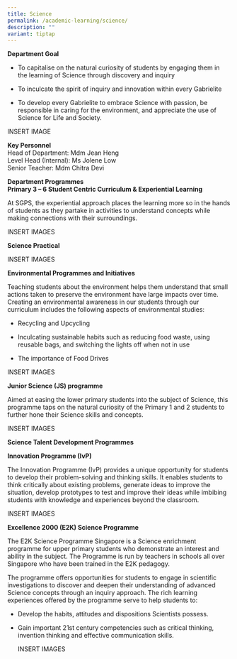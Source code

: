 ```yaml
---
title: Science
permalink: /academic-learning/science/
description: ""
variant: tiptap
---
```

<p><strong>Department Goal</strong>
</p>
<ul>
<li>
<p>To capitalise on the natural curiosity of students by engaging them in
the learning of Science through discovery and inquiry</p>
</li>
<li>
<p>To inculcate the spirit of inquiry and innovation within every Gabrielite</p>
</li>
<li>
<p>To develop every Gabrielite to embrace Science with passion, be responsible
in caring for the environment, and appreciate the use of Science for Life
and Society.</p>
</li>
</ul>
<p>INSERT IMAGE</p>
<p><strong>Key Personnel</strong>
<br>Head of Department: Mdm Jean Heng
<br>Level Head (Internal): Ms Jolene Low
<br>Senior Teacher: Mdm Chitra Devi</p>
<p><strong>Department Programmes</strong>
<br><strong>Primary 3 – 6 Student Centric Curriculum &amp; Experiential Learning</strong>
</p>
<p>At SGPS, the experiential approach places the learning more so in the
hands of students as they partake in activities to understand concepts
while making connections with their surroundings.</p>
<p>INSERT IMAGES</p>
<p><strong>Science Practical</strong>
</p>
<p>INSERT IMAGES</p>
<p></p>
<p><strong>Environmental Programmes and Initiatives</strong>
</p>
<p>Teaching students about the environment helps them understand that small
actions taken to preserve the environment have large impacts over time.
Creating an environmental awareness in our students through our curriculum
includes the following aspects of environmental studies:</p>
<ul>
<li>
<p>Recycling and Upcycling</p>
</li>
<li>
<p>Inculcating sustainable habits such as reducing food waste, using reusable
bags, and switching the lights off when not in use</p>
</li>
<li>
<p>The importance of Food Drives</p>
</li>
</ul>
<p>INSERT IMAGES</p>
<p></p>
<p><strong>Junior Science (JS) programme</strong>
</p>
<p>Aimed at easing the lower primary students into the subject of Science,
this programme taps on the natural curiosity of the Primary 1 and 2 students
to further hone their Science skills and concepts.</p>
<p>INSERT IMAGES</p>
<p><strong>Science Talent Development Programmes</strong>
</p>
<p><strong>Innovation Programme (IvP)</strong> 
</p>
<p>The Innovation Programme (IvP) provides a unique opportunity for students
to develop their problem-solving and thinking skills. It enables students
to think critically about existing problems, generate ideas to improve
the situation, develop prototypes to test and improve their ideas while
imbibing students with knowledge and experiences beyond the classroom.</p>
<p>INSERT IMAGES</p>
<p><strong>Excellence 2000 (E2K) Science Programme</strong>
</p>
<p>The E2K Science Programme Singapore is a Science enrichment programme
for upper primary students who demonstrate an interest and ability in the
subject. The Programme is run by teachers in schools all over Singapore
who have been trained in the E2K pedagogy.</p>
<p>The programme offers opportunities for students to engage in scientific
investigations to discover and deepen their understanding of advanced Science
concepts through an inquiry approach. The rich learning experiences offered
by the programme serve to help students to:</p>
<ul>
<li>
<p>Develop the habits, attitudes and dispositions Scientists possess.&nbsp;</p>
</li>
<li>
<p>Gain important 21st century competencies such as critical thinking, invention
thinking and effective communication skills.</p>
<p></p>
<p>INSERT IMAGES</p>
<p></p>
</li>
</ul>
<p></p>
